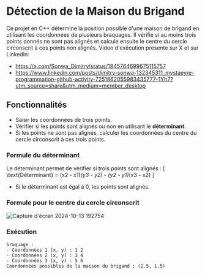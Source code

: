 # Détection de la Maison du Brigand

Ce projet en C++ détermine la position possible d'une maison de brigand en utilisant les coordonnées de plusieurs braquages. Il vérifie si au moins trois points donnés ne sont pas alignés et calcule ensuite le centre du cercle circonscrit à ces points non alignés. Video d'exécution presente sur X et sur Linkedln: 
- https://x.com/Sonwa_Dimitry/status/1845764699675115757
- https://www.linkedin.com/posts/dimitry-sonwa-132345311_mystaeyre-programmation-github-activity-7251862055983435777-1Yh7?utm_source=share&utm_medium=member_desktop

## Fonctionnalités
- Saisir les coordonnées de trois points.
- Vérifier si les points sont alignés ou non en utilisant le **déterminant**.
- Si les points ne sont pas alignés, calculer les coordonnées du centre du cercle circonscrit à ces trois points.

### Formule du déterminant

Le déterminant permet de vérifier si trois points sont alignés :
\[
\text{Déterminant} = (x2 - x1)*(y3 - y2) - (y2 - y1)*(x3 - x2)
\]
- Si le déterminant est égal à 0, les points sont alignés.

### Formule pour le centre du cercle circonscrit
![Capture d'écran 2024-10-13 192754](https://github.com/user-attachments/assets/b8eddea6-94ce-45c2-822f-1dee1021d4f5)



### Exécution
```
braquage :
- Coordonnées 1 (x, y) : 1 2
- Coordonnées 2 (x, y) : 3 4
- Coordonnées 3 (x, y) : 5 6
Coordonnées possibles de la maison du brigand : (2.5, 1.5)





